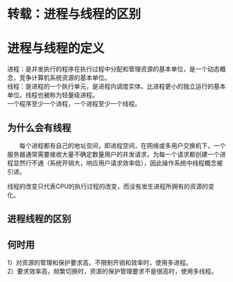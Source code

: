 # 转载：进程与线程的区别

# 进程与线程的定义

进程：是并发执行的程序在执行过程中分配和管理资源的基本单位，是一个动态概念，竞争计算机系统资源的基本单位。<br/>
线程：是进程的一个执行单元，是进程内调度实体。比进程更小的独立运行的基本单位。线程也被称为轻量级进程。<br/>
一个程序至少一个进程，一个进程至少一个线程。

## 为什么会有线程

  每个进程都有自己的地址空间，即进程空间，在网络或多用户交换机下，一个服务器通常需要接收大量不确定数量用户的并发请求，为每一个请求都创建一个进程显然行不通（系统开销大，响应用户请求效率低），因此操作系统中线程概念被引进。

线程的改变只代表CPU的执行过程的改变，而没有发生进程所拥有的资源的变化。

## 进程线程的区别

## 何时用

1）对资源的管理和保护要求高，不限制开销和效率时，使用多进程。<br/>
2）要求效率高，频繁切换时，资源的保护管理要求不是很高时，使用多线程。
